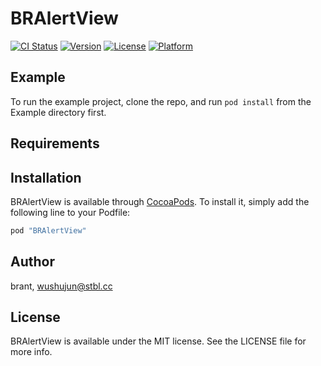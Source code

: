 # BRAlertView

[![CI Status](http://img.shields.io/travis/brant/BRAlertView.svg?style=flat)](https://travis-ci.org/brant/BRAlertView)
[![Version](https://img.shields.io/cocoapods/v/BRAlertView.svg?style=flat)](http://cocoapods.org/pods/BRAlertView)
[![License](https://img.shields.io/cocoapods/l/BRAlertView.svg?style=flat)](http://cocoapods.org/pods/BRAlertView)
[![Platform](https://img.shields.io/cocoapods/p/BRAlertView.svg?style=flat)](http://cocoapods.org/pods/BRAlertView)

## Example

To run the example project, clone the repo, and run `pod install` from the Example directory first.

## Requirements

## Installation

BRAlertView is available through [CocoaPods](http://cocoapods.org). To install
it, simply add the following line to your Podfile:

```ruby
pod "BRAlertView"
```

## Author

brant, wushujun@stbl.cc

## License

BRAlertView is available under the MIT license. See the LICENSE file for more info.
